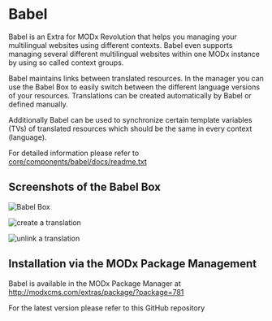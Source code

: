 Babel
=============

Babel is an Extra for MODx Revolution that helps you managing your multilingual
websites using different contexts. Babel even supports managing several different
multilingual websites within one MODx instance by using so called context groups.

Babel maintains links between translated resources. In the manager you can use 
the Babel Box to easily switch between the different language versions
of your resources. Translations can be created automatically by Babel or defined 
manually.

Additionally Babel can be used to synchronize certain template variables (TVs)
of translated resources which should be the same in every context (language).

For detailed information please refer to [core/components/babel/docs/readme.txt](https://github.com/mikrobi/babel/blob/master/core/components/babel/docs/readme.txt "readme.txt")

Screenshots of the Babel Box
-------------
![Babel Box](https://github.com/mikrobi/babel/raw/master/screenshots/babel-box.png "Babel Box")

![create a translation](https://github.com/mikrobi/babel/raw/master/screenshots/babel-box-translate.png "create a translation")

![unlink a translation](https://github.com/mikrobi/babel/raw/master/screenshots/babel-box-unlink.png "unlink a translation")


Installation via the MODx Package Management
-------------

Babel is available in the MODx Package Manager at <http://modxcms.com/extras/package/?package=781>

For the latest version please refer to this GitHub repository